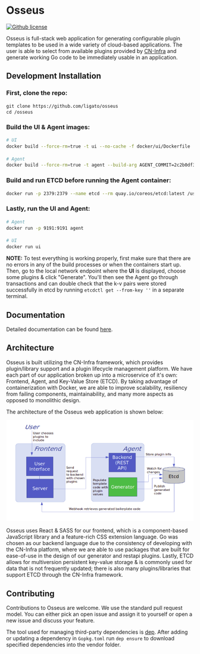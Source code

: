 # Osseus

[![Github license](https://img.shields.io/badge/license-Apache%20license%202.0-blue.svg)](https://github.com/ligato/osseus/blob/master/LICENSE.md)

Osseus is full-stack web application for generating configurable plugin templates to be used in a wide variety of cloud-based applications. The user is able to select from available plugins provided by [CN-Infra](https://github.com/ligato/cn-infra) and generate working Go code to be immediately usable in an application.

## Development Installation

### First, clone the repo:
```
git clone https://github.com/ligato/osseus
cd /osseus
```
### Build the UI & Agent images:<br/>
```bash
# UI
docker build --force-rm=true -t ui --no-cache -f docker/ui/Dockerfile .

# Agent
docker build --force-rm=true -t agent --build-arg AGENT_COMMIT=2c2b0df32201c9bc814a167e0318329c78165b5c --no-cache -f docker/agent/Dockerfile .
```

### Build and run ETCD **before** running the Agent container:
```bash
docker run -p 2379:2379 --name etcd --rm quay.io/coreos/etcd:latest /usr/local/bin/etcd -advertise-client-urls http://0.0.0.0:2379 -listen-client-urls http://0.0.0.0:2379
```

### Lastly, run the UI and Agent:
```bash
# Agent
docker run -p 9191:9191 agent

# UI
docker run ui
```

**NOTE:**
To test everything is working properly, first make sure that there are no errors in any of the build processes or when the containers start up. Then, go to the local network endpoint where the **UI** is displayed, choose some plugins & click "Generate". You'll then see the Agent go through transactions and can double check that the k-v pairs were stored successfully in etcd by running ```etcdctl get --from-key ''``` in a separate terminal.

## Documentation

Detailed documentation can be found [here](https://github.com/ligato/osseus/tree/master/docs).

## Architecture

Osseus is built utilizing the CN-Infra framework, which provides plugin/library support and a plugin lifecycle management platform. We have each part of our application broken up into a microservice of it's own: Frontend, Agent, and Key-Value Store (ETCD). By taking advantage of containerization with Docker, we are able to improve scalability, resiliency from failing components, maintainability, and many more aspects as opposed to monolithic design.

The architecture of the Osseus web application is shown below:

<p align="center">
    <img src="docs/img/ColorArchitecture.png" alt="Osseus Architecture">
</p>

Osseus uses React & SASS for our frontend, which is a component-based JavaScript library and a feature-rich CSS extension language. Go was chosen as our backend language due to the consistency of developing with the CN-Infra platform, where we are able to use packages that are built for ease-of-use in the design of our generator and restapi plugins. Lastly, ETCD allows for multiversion persistent key-value storage & is commonly used for data that is not frequently updated; there is also many plugins/libraries that support ETCD through the CN-Infra framework.

## Contributing

Contributions to Osseus are welcome. We use the standard pull request model. You can 
either pick an open issue and assign it to yourself or open a new issue and discuss your feature.

The tool used for managing third-party dependencies is [dep](https://github.com/golang/dep).
After adding or updating a dependency in `Gopkg.toml` run `dep ensure` to download
specified dependencies into the vendor folder.
